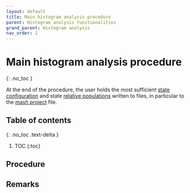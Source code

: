 ```yaml
---
layout: default
title: Main histogram analysis procedure
parent: Histogram analysis functionalities
grand_parent: Histogram analysis
nav_order: 1
---
```


# Main histogram analysis procedure 
{: .no_toc }

At the end of the procedure, the user holds the most sufficient <u>state configuration</u> and state <u>relative populations</u> written to files, in particular to the 
[mash project](../../output-files/mash-mash-project.html) file.

## Table of contents 
{: .no_toc .text-delta }

1. TOC
{:toc}

## Procedure
 
 
## Remarks

